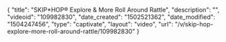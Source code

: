 {
    "title": "SKIP*HOP&reg; Explore &amp; More Roll Around Rattle",
    "description": "",
    "videoid": "109982830",
    "date_created": "1502521362",
    "date_modified": "1504247456",
    "type": "captivate",
    "layout": "video",
    "url": "\/v\/skip-hop-explore-more-roll-around-rattle\/109982830"
}